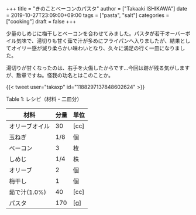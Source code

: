 +++
title = "きのことベーコンのパスタ"
author = ["Takaaki ISHIKAWA"]
date = 2019-10-27T23:09:00+09:00
tags = ["pasta", "salt"]
categories = ["cooking"]
draft = false
+++

少量のしめじに梅干しとベーコンを合わせてみました。パスタが若干オーバーボイル気味で、湯切りも甘く茹で汁が多めにフライパンへ入りましたが、結果としてオイリー感が減り柔らかい味わいとなり、久々に満足の行く一皿になりました。  

湯切りが甘くなったのは、右手を火傷したからです...今回は跡が残る気がしますが、勲章ですね。怪我の功名とはこのことか。  

{{< tweet user="takaxp" id="1188297137848602624" >}}  

<div class="table-caption">
  <span class="table-number">Table 1</span>:
  レシピ（材料・二皿分）
</div>

| 材料      | 分量 | 単位 |
|---------|----|----|
| オリーブオイル | 30  | [cc] |
| 玉ねぎ    | 1/8 | 個   |
| ベーコン  | 3   | 枚   |
| しめじ    | 1/4 | 株   |
| オリーブ  | 2   | 個   |
| 梅干し    | 1   | 個   |
| 茹で汁(1.0%) | 40  | [cc] |
| パスタ    | 170 | [g]  |